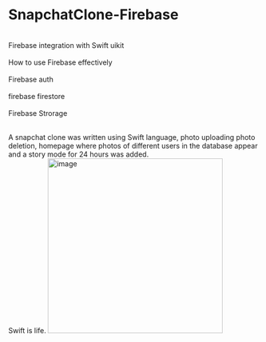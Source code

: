 # SnapchatClone-Firebase

<br>Firebase integration with Swift uikit</br>
<br>How to use Firebase effectively</br>
<br>Firebase auth</br>
<br>firebase firestore </br>
<br>Firebase Strorage </br>

<br> A snapchat clone was written using Swift language, photo uploading photo deletion, homepage where photos of different users in the database appear and a story mode for 24 hours was added.</br>
Swift is life.
<img width="350" heigth = "300" alt="image" src="https://user-images.githubusercontent.com/76161957/208316269-806dab35-58c0-49b7-8183-8e50750ef28e.png">


